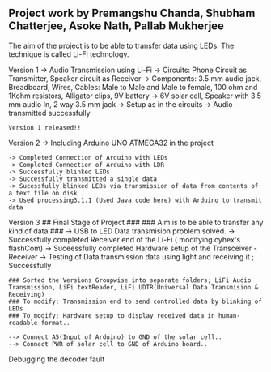 
##  Project work by Premangshu Chanda, Shubham Chatterjee, Asoke Nath, Pallab Mukherjee

The aim of the project is to be able to transfer data using LEDs. The technique is called Li-Fi technology.

Version 1
	-> Audio Transmission using Li-Fi
	-> Circuits: Phone Circuit as Transmitter, Speaker circuit as Receiver
	-> Components: 3.5 mm audio jack, Breadboard, Wires, Cables:  Male to Male and Male to female, 100 ohm and 1Kohm resistors, Alligator clips, 9V battery
	-> 6V solar cell, Speaker with 3.5 mm audio In, 2 way 3.5 mm  jack
	-> Setup as in the circuits 
	-> Audio transmitted successfully
	
	Version 1 released!!
	
Version 2
	-> Including Arduino UNO ATMEGA32 in the project
	
	-> Completed Connection of Arduino with LEDs
	-> Completed Connection of Arduino with LDR
	-> Successfully blinked LEDs
	-> Successfully transmitted a single data
	-> Sucessfully blinked LEDs via transmission of data from contents of a text file on disk
	-> Used processing3.1.1 (Used Java code here) with Arduino to transmit data
	
Version 3
	## Final Stage of Project ###
	### Aim is to be able to transfer any kind of data	###
	-> USB to LED Data transmision problem solved.
	-> Successfully completed Receiver end of the Li-Fi ( modifying cyhex's flashCom)
	-> Suceessfully completed Hardware setup of the Transceiver - Receiver
	-> Testing of Data transmission data using light and receiving it ; Successfully
	
	### Sorted the Versions Groupwise into separate folders; LiFi Audio Transmission, LiFi textReader, LiFi UDTR(Universal Data Transmision & Receiving)
	### To modify: Transmission end to send controlled data by blinking of LEDs
	### To modify; Hardware setup to display received data in human-readable format..
	
	--> Connect A5(Input of Arduino) to GND of the solar cell.. 
	--> Connect PWR of solar cell to GND of Arduino board..
	
	
Debugging the decoder fault
	



